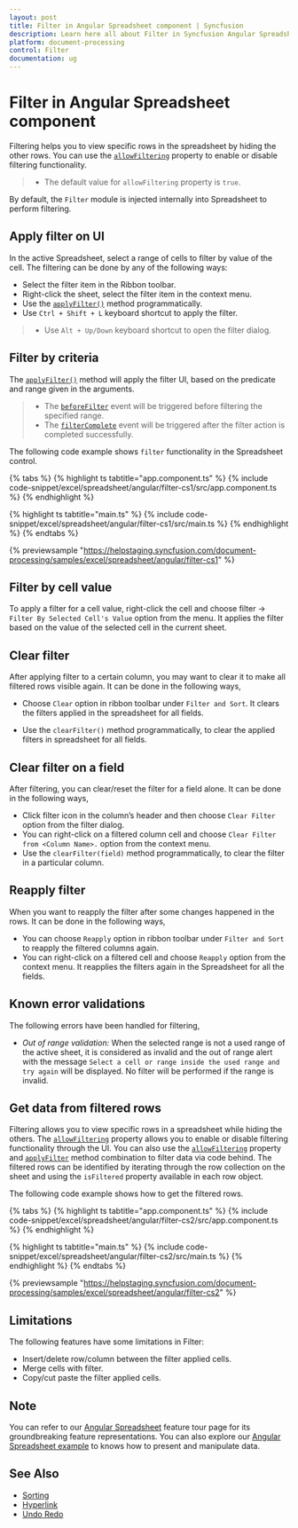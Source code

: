 ```yaml
---
layout: post
title: Filter in Angular Spreadsheet component | Syncfusion
description: Learn here all about Filter in Syncfusion Angular Spreadsheet component of Syncfusion Essential JS 2 and more.
platform: document-processing
control: Filter 
documentation: ug
---
```


# Filter in Angular Spreadsheet component

Filtering helps you to view specific rows in the spreadsheet by hiding the other rows. You can use the [`allowFiltering`](https://ej2.syncfusion.com/angular/documentation/api/spreadsheet/#allowfiltering) property to enable or disable filtering functionality.

> * The default value for `allowFiltering` property is `true`.

By default, the `Filter` module is injected internally into Spreadsheet to perform filtering.

## Apply filter on UI

In the active Spreadsheet, select a range of cells to filter by value of the cell. The filtering can be done by any of the following ways:

* Select the filter item in the Ribbon toolbar.
* Right-click the sheet, select the filter item in the context menu.
* Use the [`applyFilter()`](https://ej2.syncfusion.com/angular/documentation/api/spreadsheet/#applyfilter) method programmatically.
* Use `Ctrl + Shift + L` keyboard shortcut to apply the filter.

> * Use `Alt + Up/Down` keyboard shortcut to open the filter dialog.

## Filter by criteria

The [`applyFilter()`](https://ej2.syncfusion.com/angular/documentation/api/spreadsheet/#applyfilter) method will apply the filter UI, based on the predicate and range given in the arguments.

> * The [`beforeFilter`](https://ej2.syncfusion.com/angular/documentation/api/spreadsheet/#beforefilter) event will be triggered before filtering the specified range.
> * The [`filterComplete`](https://ej2.syncfusion.com/angular/documentation/api/spreadsheet/#filtercomplete) event will be triggered after the filter action is completed successfully.

The following code example shows `filter` functionality in the Spreadsheet control.

{% tabs %}
{% highlight ts tabtitle="app.component.ts" %}
{% include code-snippet/excel/spreadsheet/angular/filter-cs1/src/app.component.ts %}
{% endhighlight %}

{% highlight ts tabtitle="main.ts" %}
{% include code-snippet/excel/spreadsheet/angular/filter-cs1/src/main.ts %}
{% endhighlight %}
{% endtabs %}
  
{% previewsample "https://helpstaging.syncfusion.com/document-processing/samples/excel/spreadsheet/angular/filter-cs1" %}

## Filter by cell value

To apply a filter for a cell value, right-click the cell and choose filter -> `Filter By Selected Cell's Value` option from the menu. It applies the filter based on the value of the selected cell in the current sheet.

## Clear filter

After applying filter to a certain column, you may want to clear it to make all filtered rows visible again. It can be done in the following ways,

* Choose `Clear` option in ribbon toolbar under `Filter and Sort`. It clears the filters applied in the spreadsheet for all fields.

* Use the `clearFilter()` method programmatically, to clear the applied filters in spreadsheet for all fields.

## Clear filter on a field

After filtering, you can clear/reset the filter for a field alone. It can be done in the following ways,

* Click filter icon in the column’s header and then choose `Clear Filter` option from the filter dialog.
* You can right-click on a filtered column cell and choose `Clear Filter from <Column Name>.` option from the context menu.
* Use the `clearFilter(field)` method programmatically, to clear the filter in a particular column.

## Reapply filter

When you want to reapply the filter after some changes happened in the rows. It can be done in the following ways,

* You can choose `Reapply` option in ribbon toolbar under `Filter and Sort` to reapply the filtered columns again.
* You can right-click on a filtered cell and choose `Reapply` option from the context menu. It reapplies the filters again in the Spreadsheet for all the fields.

## Known error validations

The following errors have been handled for filtering,
* *Out of range validation:* When the selected range is not a used range of the active sheet, it is considered as invalid and the out of range alert with the message `Select a cell or range inside the used range and try again` will be displayed. No filter will be performed if the range is invalid.

## Get data from filtered rows

Filtering allows you to view specific rows in a spreadsheet while hiding the others. The [`allowFiltering`](https://ej2.syncfusion.com/angular/documentation/api/spreadsheet/#allowfiltering) property allows you to enable or disable filtering functionality through the UI. You can also use the [`allowFiltering`](https://ej2.syncfusion.com/angular/documentation/api/spreadsheet/#allowfiltering) property and [`applyFilter`](https://ej2.syncfusion.com/angular/documentation/api/spreadsheet/#applyfilter) method combination to filter data via code behind. The filtered rows can be identified by iterating through the row collection on the sheet and using the `isFiltered` property available in each row object.

The following code example shows how to get the filtered rows.

{% tabs %}
{% highlight ts tabtitle="app.component.ts" %}
{% include code-snippet/excel/spreadsheet/angular/filter-cs2/src/app.component.ts %}
{% endhighlight %}

{% highlight ts tabtitle="main.ts" %}
{% include code-snippet/excel/spreadsheet/angular/filter-cs2/src/main.ts %}
{% endhighlight %}
{% endtabs %}
  
{% previewsample "https://helpstaging.syncfusion.com/document-processing/samples/excel/spreadsheet/angular/filter-cs2" %}

## Limitations

The following features have some limitations in Filter:

* Insert/delete row/column between the filter applied cells.
* Merge cells with filter.
* Copy/cut paste the filter applied cells.

## Note

You can refer to our [Angular Spreadsheet](https://www.syncfusion.com/angular-components/angular-spreadsheet) feature tour page for its groundbreaking feature representations. You can also explore our [Angular Spreadsheet example](https://ej2.syncfusion.com/angular/demos/#/material/spreadsheet/default) to knows how to present and manipulate data.

## See Also

* [Sorting](./sort)
* [Hyperlink](./link)
* [Undo Redo](./undo-redo)
